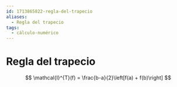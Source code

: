 ```yaml
---
id: 1713865822-regla-del-trapecio
aliases:
  - Regla del trapecio
tags:
  - cálculo-numérico
---
```


# Regla del trapecio

$$
\mathcal{I}^{T}(f) = \frac{b-a}{2}\left[f(a) + f(b)\right]
$$



